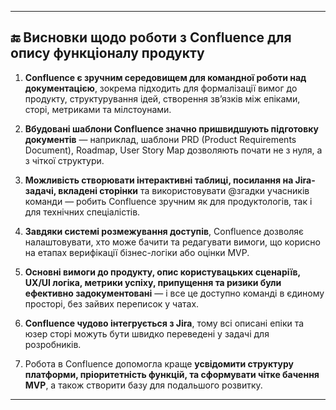 
---

## 🔚 **Висновки щодо роботи з Confluence для опису функціоналу продукту**

1. **Confluence є зручним середовищем для командної роботи над документацією**, зокрема підходить для формалізації вимог до продукту, структурування ідей, створення зв’язків між епіками, сторі, метриками та мілстоунами.

2. **Вбудовані шаблони Confluence значно пришвидшують підготовку документів** — наприклад, шаблони PRD (Product Requirements Document), Roadmap, User Story Map дозволяють почати не з нуля, а з чіткої структури.

3. **Можливість створювати інтерактивні таблиці, посилання на Jira-задачі, вкладені сторінки** та використовувати @згадки учасників команди — робить Confluence зручним як для продуктологів, так і для технічних спеціалістів.

4. **Завдяки системі розмежування доступів**, Confluence дозволяє налаштовувати, хто може бачити та редагувати вимоги, що корисно на етапах верифікації бізнес-логіки або оцінки MVP.

5. **Основні вимоги до продукту, опис користувацьких сценаріїв, UX/UI логіка, метрики успіху, припущення та ризики були ефективно задокументовані** — і все це доступно команді в єдиному просторі, без зайвих переписок у чатах.

6. **Confluence чудово інтегрується з Jira**, тому всі описані епіки та юзер сторі можуть бути швидко переведені у задачі для розробників.

7. Робота в Confluence допомогла краще **усвідомити структуру платформи, пріоритетність функцій, та сформувати чітке бачення MVP**, а також створити базу для подальшого розвитку.

---

